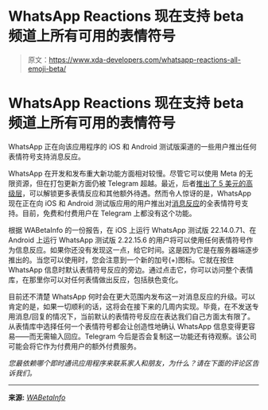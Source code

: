 # WhatsApp Reactions 现在支持 beta 频道上所有可用的表情符号

> 原文：<https://www.xda-developers.com/whatsapp-reactions-all-emoji-beta/>

# WhatsApp Reactions 现在支持 beta 频道上所有可用的表情符号

WhatsApp 正在向该应用程序的 iOS 和 Android 测试版渠道的一些用户推出任何表情符号支持消息反应。

WhatsApp 在开发和发布重大新功能方面相对较慢。尽管它可以使用 Meta 的无限资源，但在打包更新方面仍被 Telegram 超越。最近，后者[推出了 5 美元的高级层](https://www.xda-developers.com/telegram-launches-premium/)，可以解锁更多表情反应和其他额外待遇。然而令人惊讶的是，WhatsApp 现在正在向 iOS 和 Android 测试版应用的用户推出对[消息反应](https://www.xda-developers.com/whatsapp-message-reactions-rolling-out/)的全表情符号支持。目前，免费和付费用户在 Telegram 上都没有这个功能。

根据 WABetaInfo 的一份报告，在 iOS 上运行 WhatsApp 测试版 22.14.0.71、在 Android 上运行 WhatsApp 测试版 2.22.15.6 的用户将可以使用任何表情符号作为信息反应。如果你还没有发现这一点，给它时间。这是因为它是在服务器端逐步推出的。当您可以使用时，您会注意到一个新的加号(+)图标。它就在按住 WhatsApp 信息时默认表情符号反应的旁边。通过点击它，你可以访问整个表情库，在那里你可以对任何表情做出反应，包括肤色变化。

目前还不清楚 WhatsApp 何时会在更大范围内发布这一对消息反应的升级。可以肯定的是，如果一切顺利的话，这将会在接下来的几周内实现。毕竟，在不发送专用消息/回复的情况下，当前默认的表情符号反应在表达我们自己方面太有限了。从表情库中选择任何一个表情符号都会让创造性地确认 WhatsApp 信息变得更容易——而无需输入回应。Telegram 今后是否会复制这一功能还有待观察。该公司可能会将它作为付费用户的额外付费服务。

*您最依赖哪个即时通讯应用程序来联系家人和朋友，为什么？请在下面的评论区告诉我们。*

* * *

**来源:** [*WABetaInfo*](https://wabetainfo.com/whatsapp-is-releasing-a-new-version-of-message-reactions/)